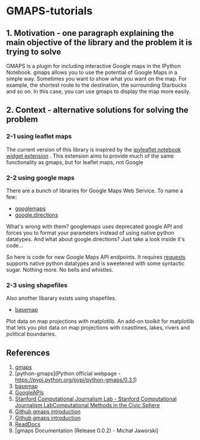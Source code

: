 # GMAPS-tutorials

## 1. Motivation - one paragraph explaining the main objective of the library and the problem it is trying to solve 
GMAPS is a plugin for including interactive Google maps in the IPython Notebook. gmaps allows you to use the potential of Google Maps in a simple way. Sometimes you want to show what you want on the map. For example, the shortest route to the destination, the surrounding Starbucks and so on. In this case, you can use gmaps to display the map more easily.


## 2. Context - alternative solutions for solving the problem 

### 2-1 using leaflet maps
The current version of this library is inspired by the [ipyleaflet notebook widget extension](https://pypi.python.org/pypi/ipyleaflet) . This extension aims to provide much of the same functionality as gmaps, but for leaflet maps, not Google 

### 2-2 using google maps
There are a bunch of libraries for Google Maps Web Service. To name a few:
* [googlemaps](https://pypi.python.org/pypi/googlemaps/)
* [google.directions](https://pypi.python.org/pypi/google.directions)

What's wrong with them? googlemaps uses deprecated google API and forces
you to format your parameters instead of using native python datatypes.
And what about google.directions? Just take a look inside it's code...

So here is code for new Google Maps API endpoints. It requires
[requests](https://github.com/kennethreitz/requests) supports native python
datatypes and is sweetened with some syntactic sugar. Nothing more.
No bells and whistles.

### 2-3 using shapefiles
Also another libarary exists using shapefiles.
* [basemap](https://pypi.python.org/pypi/basemap)

Plot data on map projections with matplotlib. An add-on toolkit for matplotlib that lets you plot data on map projections with coastlines, lakes, rivers and political boundaries.

## References
1. [gmaps](https://pypi.python.org/pypi/gmaps)
2. [python-gmaps](Python official webpage - https://pypi.python.org/pypi/python-gmaps/0.3.1)
2. [basemap](https://pypi.python.org/pypi/basemap)
3. [GoogleAPIs](https://console.developers.google.com/flows/enableapi?apiid=maps_backend,geocoding_backend,directions_backend,distance_matrix_backend,elevation_backend&keyType=CLIENT_SIDE&reusekey=true)
4. [Stanford Computational Journalism Lab - Stanford Computational Journalism LabComputational Methods in the Civic Sphere](http://www.compciv.org)
5. [Github gmaps introduction](https://github.com/pbugnion/gmaps)
6. [Github gmaps introduction](https://github.com/googlemaps/google-maps-services-python)
7. [ReadDocs](https://python-gmaps.readthedocs.io/en/latest/)
8. [gmaps Documentation (Release 0.0.2) - Michał Jaworski]
